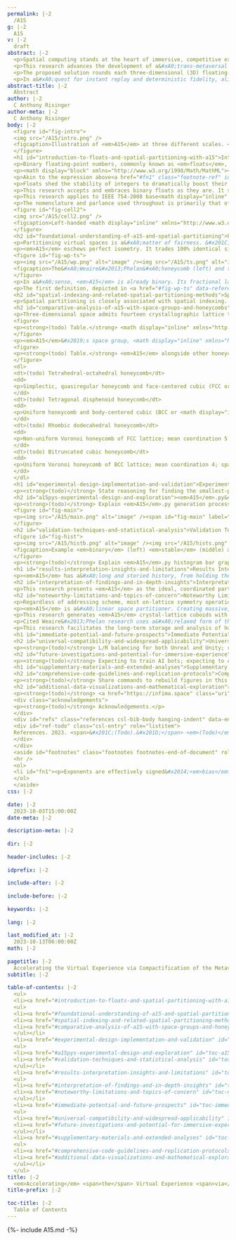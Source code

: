 ```yaml
---
permalink: |-2
  /A15
g: |-2
  A15
v: |-2
  draft
abstract: |-2
  <p>Spatial computing stands at the heart of immersive, competitive experiences. When reality yields to fast-paced virtual arenas, every millisecond can clutch the win, and every dropped frame can shatter the illusion. Widespread spatial partitioning of different virtual realities (VR) with the topologically close-packed <strong><em>A15</em> phase structure</strong> (<math display="inline" xmlns="http://www.w3.org/1998/Math/MathML"><semantics><mi>&#x3B2;</mi><annotation encoding="application/x-tex">\beta</annotation></semantics></math>&#x2013;<math display="inline" xmlns="http://www.w3.org/1998/Math/MathML"><semantics><mi>W</mi><annotation encoding="application/x-tex">W</annotation></semantics></math>) promises to thread new, scalable dimensions of isotropic order into the fabric of the metaverse itself.</p>
  <p>This research advances the development of a&#xA0;trans-metaversal coordination space. Latency-sensitive, full-body VR experiences&#x2014;such as online multiplayer tournaments&#x2014;are close to insufferable under the current infrastructure. In lieu of a&#xA0;shared, compact spatial representation, downstream spatial protocols resort to resharing the original floating-point coordinates. Full immersion demands tenfold the coordinates at double the speed&#x2014;simply relaying the positional coordinates of a&#xA0;5-on-5 full-body VR match can exceed 100 kbps per user.</p>
  <p>The proposed solution rounds each three-dimensional (3D) floating-point coordinate&#x2014;and all its unused dynamic range&#x2014;to the nearest <em>A15</em>-encoded integer representation, one or more dimensions higher. It centers <em>A15</em> inside the&#xA0;Weaire&#x2013;Phelan&#xA0;honeycomb, or the&#xA0;Tetrastix&#xA0;prism, then equally discretizes all 3D floating-point space. The result is a&#xA0;numerically-stable, higher-order space that&#x2019;s packable, stackable, and less than half the size in memory&#x2014;assigning each high-dimensional coordinate to a&#xA0;consistent volume of 3D space shrinks the encoding of nearby coordinates, minimizes directional aliasing, and maintains compatibility with global measurement standards.</p>
  <p>In a&#xA0;quest for instant replay and deterministic fidelity, aligning virtualities with <em>A15</em> ensures every bit of space is part of the living, responsive experience.</p>
abstract-title: |-2
  Abstract
author: |-2
  C Anthony Risinger
author-meta: |-2
  C Anthony Risinger
body: |-2
  <figure id="fig-intro">
  <img src="/A15/intro.png" />
  <figcaption>Illustration of <em>A15</em> at three different scales. <span id="fig-intro" label="fig-intro"></span></figcaption>
  </figure>
  <h1 id="introduction-to-floats-and-spatial-partitioning-with-a15">Introduction to Floats and Spatial Partitioning with <em>A15</em></h1>
  <p>Binary floating-point numbers, commonly known as <em>floats</em>, are notorious for giving slightly different, <em>approximately correct</em> answers.</p>
  <p><math display="block" xmlns="http://www.w3.org/1998/Math/MathML"><semantics><mfrac displaystyle="true"><mrow><mi>&#x1D460;</mi><mi>&#x1D456;</mi><mi>&#x1D454;</mi><mi>&#x1D45B;</mi><mi>&#x1D456;</mi><mi>&#x1D453;</mi><mi>&#x1D456;</mi><mi>&#x1D450;</mi><mi>&#x1D44E;</mi><mi>&#x1D45B;</mi><mi>&#x1D451;</mi></mrow><msup><mn>2</mn><mrow><mi>&#x1D452;</mi><mi>&#x1D465;</mi><mi>&#x1D45D;</mi><mi>&#x1D45C;</mi><mi>&#x1D45B;</mi><mi>&#x1D452;</mi><mi>&#x1D45B;</mi><mi>&#x1D461;</mi></mrow></msup></mfrac><annotation encoding="application/x-tex">\dfrac{\mathit{\scriptstyle significand}}{2^{\mathit{exponent}}}</annotation></semantics></math></p>
  <p>Akin to the expression above<a href="#fn1" class="footnote-ref" id="fnref1" role="doc-noteref"><sup>1</sup></a>, floats resemble fractions or ratios. Their integer numerators cycle linearly <math display="inline" xmlns="http://www.w3.org/1998/Math/MathML"><semantics><mn>0</mn><annotation encoding="application/x-tex">0</annotation></semantics></math>&#x2013;<math display="inline" xmlns="http://www.w3.org/1998/Math/MathML"><semantics><mrow><mi>&#x1D460;</mi><mi>&#x1D456;</mi><mi>&#x1D454;</mi><mi>&#x1D45B;</mi><mi>&#x1D456;</mi><mi>&#x1D453;</mi><mi>&#x1D456;</mi><mi>&#x1D450;</mi><mi>&#x1D44E;</mi><mi>&#x1D45B;</mi><mi>&#x1D451;</mi></mrow><annotation encoding="application/x-tex">\mathit{significand}</annotation></semantics></math> once per denominator, whereas their log-linear denominators must double or split on strict powers-of-two. This representation approximates the vast majority of rational, base<math display="inline" xmlns="http://www.w3.org/1998/Math/MathML"><semantics><msub><mi></mi><mn>10</mn></msub><annotation encoding="application/x-tex">_{10}</annotation></semantics></math> numbers, and accumulating tiny, order-dependent rounding errors is <em>expected</em>. There are ninety-three approximations in the first one-hundred <math display="inline" xmlns="http://www.w3.org/1998/Math/MathML"><semantics><mrow><msup><mi></mi><mn>1</mn></msup><msub><mi>/</mi><mi>n</mi></msub></mrow><annotation encoding="application/x-tex">^1/_n</annotation></semantics></math> reciprocals alone, where denominators are <em>most</em> dense.</p>
  <p>Floats shed the stability of integers to dramatically boost their reach. Hardware-accelerated for decades in pursuit of ever-more floating-point operations per second (FLOPS), a&#xA0;single, fixed-bit memory format meaningfully ranges from quantum foam to cosmic web. Floats are <em>inescapably</em> abundant&#x2014;the sand of software&#x2014;their skillful workings endow modern data structures with great strength and timeless clarity.</p>
  <p>This research accepts and embraces binary floats as they are. It scales both the <em>A15</em> phase structure, also known as <math display="inline" xmlns="http://www.w3.org/1998/Math/MathML"><semantics><mi>&#x3B2;</mi><annotation encoding="application/x-tex">\beta</annotation></semantics></math>&#x2013;<math display="inline" xmlns="http://www.w3.org/1998/Math/MathML"><semantics><mi>W</mi><annotation encoding="application/x-tex">W</annotation></semantics></math>, and its corresponding Voronoi honeycomb, the&#xA0;Weaire&#x2013;Phelan&#xA0;honeycomb, to align with precise, IEEE 754-2008 floating-point specifications. Each honeycomb cell collapses its internal, 3D floating-point coordinates to an integer-encoded <em>A15</em> site at its core, and together, cores identify a&#xA0;compact, higher-order space&#x2014;a&#xA0;well-rounded snapshot of the original, 3D floating-point space&#x2014;where every high-dimensional <em>A15</em>-encoded coordinate mirrors an exact 3D float.</p>
  <p>This research applies to IEEE 754-2008 base<math display="inline" xmlns="http://www.w3.org/1998/Math/MathML"><semantics><msub><mi></mi><mn>2</mn></msub><annotation encoding="application/x-tex">_{2}</annotation></semantics></math> floating-point numbers of all bit sizes, and may refer to them as <em>binary<math display="inline" xmlns="http://www.w3.org/1998/Math/MathML"><semantics><msub><mi></mi><mn>64</mn></msub><annotation encoding="application/x-tex">_{64}</annotation></semantics></math></em>, <em>binary<math display="inline" xmlns="http://www.w3.org/1998/Math/MathML"><semantics><msub><mi></mi><mn>32</mn></msub><annotation encoding="application/x-tex">_{32}</annotation></semantics></math></em>, <em>base<math display="inline" xmlns="http://www.w3.org/1998/Math/MathML"><semantics><msub><mi></mi><mn>2</mn></msub><annotation encoding="application/x-tex">_{2}</annotation></semantics></math> floats</em>, or simply <em>floats</em>. For coding and analysis purposes, binary<math display="inline" xmlns="http://www.w3.org/1998/Math/MathML"><semantics><msub><mi></mi><mn>64</mn></msub><annotation encoding="application/x-tex">_{64}</annotation></semantics></math> is preferred, due to its large size and prevalence in modern CPUs. For baselines and performance comparisons, binary<math display="inline" xmlns="http://www.w3.org/1998/Math/MathML"><semantics><msub><mi></mi><mn>32</mn></msub><annotation encoding="application/x-tex">_{32}</annotation></semantics></math> is preferred, due to its widespread presence in hardware, software, and network stacks.</p>
  <p>The nomenclature and parlance used throughout is primarily that of crystallography, borrowing from other disciplines as necessary.</p>
  <figure id="fig-cell2">
  <img src="/A15/cell2.png" />
  <figcaption>Left-handed <math display="inline" xmlns="http://www.w3.org/1998/Math/MathML"><semantics><mrow><msup><mi></mi><mn>1</mn></msup><msub><mi>/</mi><mn>2</mn></msub></mrow><annotation encoding="application/x-tex">^1/_2</annotation></semantics></math> unit cell. <span id="fig-cell2" label="fig-cell2"></span></figcaption>
  </figure>
  <h2 id="foundational-understanding-of-a15-and-spatial-partitioning">Foundational Understanding of <em>A15</em> and Spatial Partitioning</h2>
  <p>Partitioning virtual spaces is a&#xA0;matter of fairness. &#x201C;Fairness," as it applies to transformations on structures in 3D space, is a&#xA0;measure of isometry and isotropy&#x2014;reducing the bit space <em>must not</em> significantly warp distances and angles between any two sites. While isometry on its own is readily achievable, combining it with isotropy is much more difficult. The <math display="inline" xmlns="http://www.w3.org/1998/Math/MathML"><semantics><mrow><mi>S</mi><mi>O</mi><mrow><mo stretchy="true" form="prefix">(</mo><mn>3</mn><mo stretchy="true" form="postfix">)</mo></mrow></mrow><annotation encoding="application/x-tex">SO(3)</annotation></semantics></math> group, or the set of all possible 3D rotations, is spherical&#x2014;highly-isotropic structures appear &#x201C;rounder" from the perspective of an individual site&#x2014;and simply cannot fit nicely inside a&#xA0;cubical lattice &#x201C;box". This innate tension between translation-preserving symmetries and rotation-preserving symmetries drastically shrinks the pool of N-fold designs available to perfectly isometric 3D lattices. In accordance with the crystallographic restriction theorem, C12 is the maximum coordination number, and the only possible angles are 180<math display="inline" xmlns="http://www.w3.org/1998/Math/MathML"><semantics><msup><mi></mi><mo>&#x2218;</mo></msup><annotation encoding="application/x-tex">^{\circ}</annotation></semantics></math> (2-fold), 120<math display="inline" xmlns="http://www.w3.org/1998/Math/MathML"><semantics><msup><mi></mi><mo>&#x2218;</mo></msup><annotation encoding="application/x-tex">^{\circ}</annotation></semantics></math> (3-fold), 90<math display="inline" xmlns="http://www.w3.org/1998/Math/MathML"><semantics><msup><mi></mi><mo>&#x2218;</mo></msup><annotation encoding="application/x-tex">^{\circ}</annotation></semantics></math> (4-fold), and 60<math display="inline" xmlns="http://www.w3.org/1998/Math/MathML"><semantics><msup><mi></mi><mo>&#x2218;</mo></msup><annotation encoding="application/x-tex">^{\circ}</annotation></semantics></math> (6-fold)&#x2014;icosahedral designs (5-fold) with <math display="inline" xmlns="http://www.w3.org/1998/Math/MathML"><semantics><msub><mi>I</mi><mi>h</mi></msub><annotation encoding="application/x-tex">I_h</annotation></semantics></math> symmetry are not possible.</p>
  <p><em>A15</em> eschews perfect isometry. It trades 100% identical sites for a&#xA0;blended mix of exactly 75% C14 major sites&#x2014;axes-aligned tetradecahedral layers (Weaire&#x2013;Phelan) or cubes (Tetrastix) with 14 connections each&#x2014;25% C12 minor sites&#x2014;pyritohedral voids (Weaire&#x2013;Phelan) or cubes (Tetrastix) with 12 connections each&#x2014;and two different site-to-site distance metrics. True 5-fold symmetry appears in the form of alternating left- and right-handed sites with <math display="inline" xmlns="http://www.w3.org/1998/Math/MathML"><semantics><msub><mi>T</mi><mi>h</mi></msub><annotation encoding="application/x-tex">T_h</annotation></semantics></math> <em>pyritohedral</em> symmetry, an isometric subgroup (4-of-10 3-fold axes) of the full icosahedral symmetry group <math display="inline" xmlns="http://www.w3.org/1998/Math/MathML"><semantics><msub><mi>I</mi><mi>h</mi></msub><annotation encoding="application/x-tex">I_h</annotation></semantics></math>. This localized asymmetry drastically increases isotropy (13.5 mean coordination) without impacting long-range isometric order.</p>
  <figure id="fig-wp-ts">
  <p><img src="/A15/wp.png" alt="image" /><img src="/A15/ts.png" alt="image" /></p>
  <figcaption>The&#xA0;Weaire&#x2013;Phelan&#xA0;honeycomb (left) and the&#xA0;Tetrastix&#xA0;prism (right).<span id="fig-wp-ts" label="fig-wp-ts"></span></figcaption>
  </figure>
  <p>In a&#xA0;sense, <em>A15</em> is already binary. Its fractional lattice coefficients use nothing but the first three multiples of <math display="inline" xmlns="http://www.w3.org/1998/Math/MathML"><semantics><msup><mn>2</mn><mrow><mo>&#x2212;</mo><mn>2</mn></mrow></msup><annotation encoding="application/x-tex">2^{-2}</annotation></semantics></math>, and all eight basis sites are perfect binary floats. Quadruple its fractional coordinates into the integers, and its two, site-to-site distance metrics become <math display="inline" xmlns="http://www.w3.org/1998/Math/MathML"><semantics><mn>2</mn><annotation encoding="application/x-tex">2</annotation></semantics></math> (major-major) and <math display="inline" xmlns="http://www.w3.org/1998/Math/MathML"><semantics><msqrt><mn>5</mn></msqrt><annotation encoding="application/x-tex">\sqrt{5}</annotation></semantics></math> (major-minor). <math display="inline" xmlns="http://www.w3.org/1998/Math/MathML"><semantics><msqrt><mn>5</mn></msqrt><annotation encoding="application/x-tex">\sqrt{5}</annotation></semantics></math> is the hypotenuse of a&#xA0;2:1 right triangle and the crux of the golden ratio. <em>A15</em> can be defined at unit scale without stability issues. However, at any scale, <em>A15</em> only represents the destination encoding, leaving open the question of <em>how</em> higher-density bit spaces should discretize themselves to a&#xA0;valid <em>A15</em> site. In other words, finding the nearest site requires a&#xA0;precise definition of <em>nearest</em>.</p>
  <p>The first definition, depicted in <a href="#fig-wp-ts" data-reference-type="autoref" data-reference="fig-wp-ts">[fig-wp-ts]</a> (left), is available to any 3D point set. Starting from an <em>A15</em> integer crystal lattice, identify its Voronoi honeycomb from the set of inflection points between neighboring <em>A15</em> sites&#x2014;edges in this secondary structure have exactly two nearest neighbors in <em>A15</em>, and vertices have three or more&#x2014;and the&#xA0;Weaire&#x2013;Phelan&#xA0;honeycomb appears. A&#xA0;simpler, less isotropic definition of <em>nearest</em> is also available to <em>A15</em>. As seen in <a href="#fig-wp-ts" data-reference-type="autoref" data-reference="fig-wp-ts">[fig-wp-ts]</a> (right), when the angle between sites in the secondary structure is fixed to 90&#xB0;&#x2014;forcing exactly six nearest neighbors and filling the space with <em>unit</em> cubes&#x2014;the&#xA0;Tetrastix&#xA0;prism emerges instead. The price for this simplicity is reduced spatial accuracy and more directional aliasing.</p>
  <h2 id="spatial-indexing-and-related-spatial-partitioning-methods">Spatial Indexing and Related Spatial Partitioning Methods</h2>
  <p>Spatial partitioning is closely associated with spatial indexing. In this context, the partitioner is more dynamic and specific&#x2014;space is split on maximally-coincident hyperplanes, or enclosed within minimally-overlapping polytopes, for the purposes of cataloging sites and facilitating retrieval. Incoming sites are unlikely to adhere to any meaningful symmetry and freely utilize the full range and precision of the ambient space. This ignorance of an implied external structure is critical for spatial indexing, but renders well-known binary space partitioners (BSP), like octrees and KD trees, and bounded-polytope solutions, like R-trees, R<math display="inline" xmlns="http://www.w3.org/1998/Math/MathML"><semantics><msup><mi></mi><mo>*</mo></msup><annotation encoding="application/x-tex">^*</annotation></semantics></math>-trees, and its derivatives, less attractive as <em>implicit</em>, memory-efficient, interactive virtual space partitioners, because their preferred hyperplanes and polytopes do not maintain the spatial symmetries of the ambient space. However, if they did maintain ambient symmetries, the resultant structures might resemble objects that are comparable to <em>A15</em>: space groups and space-filling honeycombs.</p>
  <h2 id="comparative-analysis-of-a15-with-space-groups-and-honeycombs">Comparative Analysis of <em>A15</em> with Space Groups and Honeycombs</h2>
  <p>Three-dimensional space admits fourteen crystallographic lattice types known as Bravais lattices&#x2014;fourteen distinct, prototypical pairings between one-of-seven lattice systems and one-to-four lattice centerings&#x2014;and every discrete, <em>periodic</em> tesselation of 3D space shares its translational isometries with a&#xA0;Bravais lattice. Non-translational isometries, such as reflections and rotoinversions, are known as 3D point groups, and the thirty-two that satisfy the crystallographic restriction theorem are deemed the crystallographic point groups. The complete set of 230 space groups emerges from all isomorphic combinations of the fourteen lattice types with the thirty-two crystallographic point groups, and fully characterizes any periodic tesselation of 3D space.</p>
  <figure>
  <p><strong>(todo) Table.</strong> <math display="inline" xmlns="http://www.w3.org/1998/Math/MathML"><semantics><mrow><mi>P</mi><mi>m</mi><mover><mn>3</mn><mo accent="true">&#x203E;</mo></mover><mi>n</mi></mrow><annotation encoding="application/x-tex">Pm\bar{3}n</annotation></semantics></math> (223) alongside other groups.</p>
  </figure>
  <p><em>A15</em>&#x2019;s space group, <math display="inline" xmlns="http://www.w3.org/1998/Math/MathML"><semantics><mrow><mi>P</mi><mi>m</mi><mover><mn>3</mn><mo accent="true">&#x203E;</mo></mover><mi>n</mi></mrow><annotation encoding="application/x-tex">Pm\bar{3}n</annotation></semantics></math>, pairs the <math display="inline" xmlns="http://www.w3.org/1998/Math/MathML"><semantics><msub><mi>O</mi><mi>h</mi></msub><annotation encoding="application/x-tex">O_h</annotation></semantics></math> symmetry of the <math display="inline" xmlns="http://www.w3.org/1998/Math/MathML"><semantics><mrow><mi>c</mi><mi>P</mi></mrow><annotation encoding="application/x-tex">cP</annotation></semantics></math> Bravais lattice with the <math display="inline" xmlns="http://www.w3.org/1998/Math/MathML"><semantics><msub><mi>T</mi><mi>h</mi></msub><annotation encoding="application/x-tex">T_h</annotation></semantics></math> pyritohedral symmetry of the <math display="inline" xmlns="http://www.w3.org/1998/Math/MathML"><semantics><mrow><mi>m</mi><mover><mn>3</mn><mo accent="true">&#x203E;</mo></mover></mrow><annotation encoding="application/x-tex">m\bar{3}</annotation></semantics></math> crystallographic point group. <math display="inline" xmlns="http://www.w3.org/1998/Math/MathML"><semantics><msub><mi>T</mi><mi>h</mi></msub><annotation encoding="application/x-tex">T_h</annotation></semantics></math> pyritohedral symmetry is an isometric subgroup of the <em>non-crystallographic</em>, full icosahedral symmetry group, <math display="inline" xmlns="http://www.w3.org/1998/Math/MathML"><semantics><msub><mi>I</mi><mi>h</mi></msub><annotation encoding="application/x-tex">I_h</annotation></semantics></math>. Crystallographic point groups with <math display="inline" xmlns="http://www.w3.org/1998/Math/MathML"><semantics><msub><mi>T</mi><mi>h</mi></msub><annotation encoding="application/x-tex">T_h</annotation></semantics></math>, <math display="inline" xmlns="http://www.w3.org/1998/Math/MathML"><semantics><mi>O</mi><annotation encoding="application/x-tex">O</annotation></semantics></math>, and <math display="inline" xmlns="http://www.w3.org/1998/Math/MathML"><semantics><msub><mi>T</mi><mi>d</mi></msub><annotation encoding="application/x-tex">T_d</annotation></semantics></math> symmetries are all order 24, and second only to order 48, <math display="inline" xmlns="http://www.w3.org/1998/Math/MathML"><semantics><msub><mi>O</mi><mi>h</mi></msub><annotation encoding="application/x-tex">O_h</annotation></semantics></math> cubic symmetry. Since <math display="inline" xmlns="http://www.w3.org/1998/Math/MathML"><semantics><msub><mi>T</mi><mi>h</mi></msub><annotation encoding="application/x-tex">T_h</annotation></semantics></math> is the maximal subgroup between <math display="inline" xmlns="http://www.w3.org/1998/Math/MathML"><semantics><msub><mi>O</mi><mi>h</mi></msub><annotation encoding="application/x-tex">O_h</annotation></semantics></math> and <math display="inline" xmlns="http://www.w3.org/1998/Math/MathML"><semantics><msub><mi>I</mi><mi>h</mi></msub><annotation encoding="application/x-tex">I_h</annotation></semantics></math>&#x2014;between the existing cubical-octahedral isometries of <em>A15</em>&#x2019;s Bravais lattice and the highly-desirable, <em>non-crystallographic</em> icosahedral isometries of <math display="inline" xmlns="http://www.w3.org/1998/Math/MathML"><semantics><msub><mi>I</mi><mi>h</mi></msub><annotation encoding="application/x-tex">I_h</annotation></semantics></math>&#x2014;any point group with higher order than <math display="inline" xmlns="http://www.w3.org/1998/Math/MathML"><semantics><mrow><mi>m</mi><mover><mn>3</mn><mo accent="true">&#x203E;</mo></mover></mrow><annotation encoding="application/x-tex">m\bar{3}</annotation></semantics></math> is also more cubical. The link from <math display="inline" xmlns="http://www.w3.org/1998/Math/MathML"><semantics><mrow><mi>m</mi><mover><mn>3</mn><mo accent="true">&#x203E;</mo></mover></mrow><annotation encoding="application/x-tex">m\bar{3}</annotation></semantics></math> to <math display="inline" xmlns="http://www.w3.org/1998/Math/MathML"><semantics><msub><mi>I</mi><mi>h</mi></msub><annotation encoding="application/x-tex">I_h</annotation></semantics></math> symmetry through <math display="inline" xmlns="http://www.w3.org/1998/Math/MathML"><semantics><msub><mi>T</mi><mi>h</mi></msub><annotation encoding="application/x-tex">T_h</annotation></semantics></math> symmetry is strong evidence that <math display="inline" xmlns="http://www.w3.org/1998/Math/MathML"><semantics><mrow><mi>m</mi><mover><mn>3</mn><mo accent="true">&#x203E;</mo></mover></mrow><annotation encoding="application/x-tex">m\bar{3}</annotation></semantics></math> is isotropically ideal.</p>
  <figure>
  <p><strong>(todo) Table.</strong> <em>A15</em> alongside other honeycombs (mean coordination, etc).</p>
  </figure>
  <dl>
  <dt>(todo) Tetrahedral-octahedral honeycomb</dt>
  <dd>
  <p>Simplectic, quasiregular honeycomb and face-centered cubic (FCC or <math display="inline" xmlns="http://www.w3.org/1998/Math/MathML"><semantics><msub><mi>A</mi><mn>3</mn></msub><annotation encoding="application/x-tex">A_3</annotation></semantics></math> or <math display="inline" xmlns="http://www.w3.org/1998/Math/MathML"><semantics><msub><mi>D</mi><mn>3</mn></msub><annotation encoding="application/x-tex">D_3</annotation></semantics></math>) lattice; mean coordination 12; space group <math display="inline" xmlns="http://www.w3.org/1998/Math/MathML"><semantics><mrow><mi>F</mi><mi>m</mi><mover><mn>3</mn><mo accent="true">&#x203E;</mo></mover><mi>m</mi></mrow><annotation encoding="application/x-tex">Fm\bar{3}m</annotation></semantics></math> (225); vertex- and edge-transitive; ideal 3-space packing of identical spheres; reciprocal lattice is BCC.</p>
  </dd>
  <dt>(todo) Tetragonal disphenoid honeycomb</dt>
  <dd>
  <p>Uniform honeycomb and body-centered cubic (BCC or <math display="inline" xmlns="http://www.w3.org/1998/Math/MathML"><semantics><msubsup><mi>A</mi><mn>3</mn><mo>*</mo></msubsup><annotation encoding="application/x-tex">A_3^*</annotation></semantics></math> or <math display="inline" xmlns="http://www.w3.org/1998/Math/MathML"><semantics><msubsup><mi>D</mi><mn>3</mn><mo>*</mo></msubsup><annotation encoding="application/x-tex">D_3^*</annotation></semantics></math>) lattice; mean coordination 8; space group <math display="inline" xmlns="http://www.w3.org/1998/Math/MathML"><semantics><mrow><mi>I</mi><mi>m</mi><mover><mn>3</mn><mo accent="true">&#x203E;</mo></mover><mi>m</mi></mrow><annotation encoding="application/x-tex">Im\bar{3}m</annotation></semantics></math> (229); vertex-, face-, and cell-transitive; reciprocal lattice is FCC; ideal k-space samples in <math display="inline" xmlns="http://www.w3.org/1998/Math/MathML"><semantics><msup><mi>R</mi><mn>3</mn></msup><annotation encoding="application/x-tex">R^3</annotation></semantics></math>.</p>
  </dd>
  <dt>(todo) Rhombic dodecahedral honeycomb</dt>
  <dd>
  <p>Non-uniform Voronoi honeycomb of FCC lattice; mean coordination 5.5; space group <math display="inline" xmlns="http://www.w3.org/1998/Math/MathML"><semantics><mrow><mi>F</mi><mi>m</mi><mover><mn>3</mn><mo accent="true">&#x203E;</mo></mover><mi>m</mi></mrow><annotation encoding="application/x-tex">Fm\bar{3}m</annotation></semantics></math> (225); edge-, face-, and cell-transitive; 3-space parallelohedron.</p>
  </dd>
  <dt>(todo) Bitruncated cubic honeycomb</dt>
  <dd>
  <p>Uniform Voronoi honeycomb of BCC lattice; mean coordination 4; space group <math display="inline" xmlns="http://www.w3.org/1998/Math/MathML"><semantics><mrow><mi>I</mi><mi>m</mi><mover><mn>3</mn><mo accent="true">&#x203E;</mo></mover><mi>m</mi></mrow><annotation encoding="application/x-tex">Im\bar{3}m</annotation></semantics></math> (229); vertex-, edge-, and face-transitive; 3-space permutohedron; best-known ideal foam (Kelvin problem) for a century, then superseded by the&#xA0;Weaire&#x2013;Phelan&#xA0;honeycomb.</p>
  </dd>
  </dl>
  <h1 id="experimental-design-implementation-and-validation">Experimental Design, Implementation, and Validation</h1>
  <p><strong>(todo)</strong> State reasoning for finding the smallest-possible integer representation, if any; show unstable configuration; walk through construction of <em>A15</em> and surrounding it with the&#xA0;Weaire&#x2013;Phelan&#xA0;honeycomb, identifying its minimum prescale factor along the way; relate integer scaling to fraction-like floating-point definition from introduction; add the next layer of lattice and additional prescale due to separation distance; binary splits of this final prescale are &#x201C;binary" scales, multiples of these splits are &#x201C;stable" scales, and everything else is &#x201C;unstable"; bits shuffle cleanly between range and density, facilitating the definition of subspaces; show Tetrastix at Weaire&#x2013;Phelan&#x2019;s prescale and frame volume difference as an error domain.</p>
  <h2 id="a15pys-experimental-design-and-exploration"><em>A15</em>.py&#x2019;s Experimental Design and Exploration</h2>
  <p><strong>(todo)</strong> Explain <em>A15</em>.py generation process, reasoning, capabilities, and assertions; describe main image and such things as <math display="inline" xmlns="http://www.w3.org/1998/Math/MathML"><semantics><msub><mi>N</mi><mn>1</mn></msub><annotation encoding="application/x-tex">N_1</annotation></semantics></math> (cell width), <math display="inline" xmlns="http://www.w3.org/1998/Math/MathML"><semantics><msub><mi>&#x3F5;</mi><mi>N</mi></msub><annotation encoding="application/x-tex">\epsilon_N</annotation></semantics></math>, <math display="inline" xmlns="http://www.w3.org/1998/Math/MathML"><semantics><msub><mi>&#x3F5;</mi><mi>&#x3B4;</mi></msub><annotation encoding="application/x-tex">\epsilon_\delta</annotation></semantics></math>, <math display="inline" xmlns="http://www.w3.org/1998/Math/MathML"><semantics><msub><mi>&#x3F5;</mi><mi>&#x394;</mi></msub><annotation encoding="application/x-tex">\epsilon_\Delta</annotation></semantics></math>, and <math display="inline" xmlns="http://www.w3.org/1998/Math/MathML"><semantics><mi>&#x3F5;</mi><annotation encoding="application/x-tex">\epsilon</annotation></semantics></math>.</p>
  <figure id="fig-main">
  <p><img src="/A15/main.png" alt="image" /><span id="fig-main" label="fig-main"></span></p>
  </figure>
  <h2 id="validation-techniques-and-statistical-analysis">Validation Techniques and Statistical Analysis</h2>
  <figure id="fig-hist">
  <p><img src="/A15/histb.png" alt="image" /><img src="/A15/hists.png" alt="image" /><img src="/A15/histu.png" alt="image" /></p>
  <figcaption>Example <em>binary</em> (left) <em>stable</em> (middle) and <em>unstable</em> (right) configurations.<span id="fig-hist" label="fig-hist"></span></figcaption>
  </figure>
  <p><strong>(todo)</strong> Explain <em>A15</em>.py histogram bar graph and its epsilons; show unstable configurations generating a&#xA0;smattering of epsilons and unused gaps; contrast this with gapless, sequential configurations that always generate a&#xA0;limited number of epsilons (stable) or an exact number (binary).</p>
  <h1 id="results-interpretation-insights-and-limitations">Results Interpretation, Insights, and Limitations</h1>
  <p><em>A15</em> has a&#xA0;long and storied history, from holding the high-temperature superconductor record for decades, to its close association with other interesting structures&#x2014;such as the&#xA0;Weaire&#x2013;Phelan&#xA0;honeycomb and the&#xA0;Tetrastix&#xA0;prism&#x2014;each with their own unique qualities. The&#xA0;Weaire&#x2013;Phelan&#xA0;honeycomb, in its relaxed, non-polyhedral &#x201C;bubble" form (combinatorially equivalent to the polyhedral honeycomb), consistently yields highly-isotropic measurements from different physical quantities, including thermal expansion rate, compressional load transfer, photonic wave propagation, and quantum noise distribution. <em>A15</em>&#x2019;s position is further reinforced through its crystallographic space group properties, such as an exceptionally high coordination number (mean of 13.5 connections per site), second-highest symmetry order (24), and maximal intersection with the <em>non-crystallographic</em> <math display="inline" xmlns="http://www.w3.org/1998/Math/MathML"><semantics><msub><mi>I</mi><mi>h</mi></msub><annotation encoding="application/x-tex">I_h</annotation></semantics></math> group. Centered on the&#xA0;Weaire&#x2013;Phelan&#xA0;honeycomb&#x2014;the best-known equal-volume partitioner of 3D space and lowest-energy solution to the Kelvin problem&#x2014;and simultaneously compatible with the&#xA0;Tetrastix&#xA0;prism&#x2014;an attractive alternative to Weaire&#x2013;Phelan-based discretization when trading spatial inaccuracy for performance is acceptable or desirable&#x2014;makes <em>A15</em> uniquely qualified for partitioning interactive 3D space.</p>
  <h2 id="interpretation-of-findings-and-in-depth-insights">Interpretation of Findings and In-Depth Insights</h2>
  <p>This research presents <em>A15</em> as the ideal, coordinated partitioner of shared, interactive virtual space. It highlights <em>A15</em>&#x2019;s innate mapping to hardware floating-point representations, and its compatibility with global measurement systems. It details two, high-dimensional addressing schemes, and explains their differences in terms of lattice centering, chiral balancing, and interlocking extrema. <em>A15</em>&#x2019;s numeric floating-point stability is confirmed, and three distinct classifications&#x2014;<em>binary</em>, <em>stable</em>, and <em>unstable</em>&#x2014;are identified. It asserts the binary floating-point stability of the&#xA0;Weaire&#x2013;Phelan&#xA0;honeycomb, the&#xA0;Tetrastix&#xA0;prism, and <em>A15</em> itself, using both a&#xA0;series of mathematical statements and generated empirical evidence. It constructs well-defined, heterogeneous environments, and characterizes how additional bits either double the range or double the density. Original code is shared in full, alongside detailed examples and documentation. This outcome, combined with <em>A15</em>&#x2019;s body of existing materials research, makes <em>A15</em> an excellent candidate for <em>reshaping</em> the metaverse.</p>
  <h2 id="noteworthy-limitations-and-topics-of-concern">Noteworthy Limitations and Topics of Concern</h2>
  <p>Regardless of addressing scheme, most on-lattice symmetry operations require follow-up translations to maintain <em>A15</em>&#x2019;s desirable invariants. <em>A15</em>&#x2019;s primitive unit cell contains eight valid sites&#x2014;known as its basis, or crystal motif&#x2014;but only one is also a&#xA0;valid lattice point.</p>
  <p><em>A15</em> is a&#xA0;linear space partitioner. Creating massive, open-world virtual environments is less straightforward because <em>A15</em> spaces are small, irregularly sized, and end abruptly. Federating virtual real estate in a&#xA0;fifty-story skyscraper might require independent <em>A15</em> spaces per floor, or per delegable unit. This matches expectations after reclaiming unused dynamic floating-point range as memory savings, but fast-paced transitions at spatial joins are potential sources of bugs, complexity, and overhead.</p>
  <p>This research generates <em>A15</em> crystal-lattice cuboids with rectangular faces, and with edge lengths in proportion to each dimension&#x2019;s allocation of the total bit space. Cuboids best-encode spaces like playing fields and office buildings&#x2014;spaces with high average utilization, and clear, axes-aligned boundaries&#x2014;and are less efficient for spaces with arbitrary terrain, irregular boundaries, or internal holes. Such features generate effectively unreachable pockets of addressable space. However, compared to the unused dynamic range of floats, this underutilization is much simpler to quantify.</p>
  <p>Cited Weaire&#x2013;Phelan research uses a&#xA0;relaxed form of the&#xA0;Weaire&#x2013;Phelan&#xA0;honeycomb to satisfy Plateau&#x2019;s laws and the constraints of the Kelvin problem. This structure is combinatorially equivalent to the polyhedral form, albeit with softer angles and perfectly equal-volume pyritohedra and tetradecahedra. Results from these studies may not transfer cleanly. However, discrepancies are limited to Weaire&#x2013;Phelan-based discretization claims and not <em>A15</em> itself.</p>
  <p>This research facilitates the long-term storage and analysis of human-generated spatial tracking data&#x2014;personally identifiable information (PII) with both legal and ethical requirements&#x2014;and <em>demands</em> that implementers honor and regard it with the utmost care and respect.</p>
  <h1 id="immediate-potential-and-future-prospects">Immediate Potential and Future Prospects</h1>
  <h2 id="universal-compatibility-and-widespread-applicability">Universal Compatibility and Widespread Applicability</h2>
  <p><strong>(todo)</strong> L/R balancing for both Unreal and Unity; reliably mutate, consolidate, or replay from the edge; clean mapping into global measurement systems; spatial range limits are implicit anti-cheating mechanisms; range limiting combined with other symmetry-reliant techniques expected to save more memory than <em>baseline</em> of 50%.</p>
  <h2 id="future-investigations-and-potential-for-immersive-experience">Future Investigations and Potential for Immersive Experience</h2>
  <p><strong>(todo)</strong> Expecting to train AI bots; expecting to capture high speed games; resultant libraries not limited to metric spaces, could also apply to eg. function spaces; investigate rotating <em>A15</em> favorably with respect to expected traversal patterns, eg. Miller index <math display="inline" xmlns="http://www.w3.org/1998/Math/MathML"><semantics><mrow><mo stretchy="true" form="prefix">(</mo><mn>111</mn><mo stretchy="true" form="postfix">)</mo></mrow><annotation encoding="application/x-tex">(111)</annotation></semantics></math>, and boost effective isotropy; consider ways to efficiently carve terrain, holes, and non-planar or axes-misaligned boundaries; seek esoteric 3-space objects outside crystallography and convex geometry, eg. stars, gyroids, quasicrystals, plesiohedra, Delone sets, and centroid network of the Laves graph; continue search for higher-dimensional polytopes to fold and project into 3D space.</p>
  <h1 id="supplementary-materials-and-extended-analyses">Supplementary Materials and Extended Analyses</h1>
  <h2 id="comprehensive-code-guidelines-and-replication-protocols">Comprehensive Code Guidelines and Replication Protocols</h2>
  <p><strong>(todo)</strong> Share commands to rebuild figures in this research; illuminate <em>A15</em>.py&#x2019;s dark, undocumented corners; note the binary scale&#x2019;s clean steppings compared to stable scaling; in some addressing schemes, the L/R orientation of major sites is independent from that of minor sites, with four or more valid, internal orientations possible; when more than one internal orientation is available, this research arbitrarily chooses one; all parties must know, negotiate, or discover an orientation before transmitting coordinates; some orientations might be more favorable than others, both at the boundary and in the bulk.</p>
  <h2 id="additional-data-visualizations-and-mathematical-exploration">Additional Data, Visualizations, and Mathematical Exploration</h2>
  <p><strong>(todo)</strong> <a href="https://infima.space" class="uri">https://infima.space</a>; A15.py itself; proofs of different assertions made, eg. 5v5 100 kbps per user baseline; tables of vertices; list figures of interesting heterogenous environments; note how surrounding minor sites with a&#xA0;7/5 pyritohedron generates correct Weaire&#x2013;Phelan spacing and possible dual space; support and recommend <math display="inline" xmlns="http://www.w3.org/1998/Math/MathML"><semantics><msup><mn>2</mn><mrow><mo>&#x2212;</mo><mn>6</mn></mrow></msup><annotation encoding="application/x-tex">2^{-6}</annotation></semantics></math> as the preferred default scale; note coincidence of <em>A15</em> integer scale, Tetrastix unit scale, and favorable <math display="inline" xmlns="http://www.w3.org/1998/Math/MathML"><semantics><msup><mn>2</mn><mrow><mo>&#x2212;</mo><mn>6</mn></mrow></msup><annotation encoding="application/x-tex">2^{-6}</annotation></semantics></math> overall scale; demonstrate generating other crystal lattices; unit of least precision; meets meet joins join meets meet joins join...</p>
  <div class="acknowledgements">
  <p><strong>(todo)</strong> Acknowledgements.</p>
  </div>
  <div id="refs" class="references csl-bib-body hanging-indent" data-entry-spacing="0" role="list">
  <div id="ref-todo" class="csl-entry" role="listitem">
  References. 2023. <span>&#x201C;(Todo).&#x201D;</span> <em>(Todo)</em>.
  </div>
  </div>
  <aside id="footnotes" class="footnotes footnotes-end-of-document" role="doc-endnotes">
  <hr />
  <ol>
  <li id="fn1"><p>Exponents are effectively signed&#x2014;<em>bias</em> is an implementation detail&#x2014;and <math display="inline" xmlns="http://www.w3.org/1998/Math/MathML"><semantics><msup><mn>2</mn><mrow><mo>&#x2212;</mo><mi>n</mi></mrow></msup><annotation encoding="application/x-tex">2^{-n}</annotation></semantics></math> is <math display="inline" xmlns="http://www.w3.org/1998/Math/MathML"><semantics><mrow><msup><mi></mi><mn>1</mn></msup><msub><mi>/</mi><msup><mn>2</mn><mi>n</mi></msup></msub></mrow><annotation encoding="application/x-tex">^1/_{2^n}</annotation></semantics></math>.<a href="#fnref1" class="footnote-back" role="doc-backlink">&#x21A9;&#xFE0E;</a></p></li>
  </ol>
  </aside>
css: |-2
  
date: |-2
  2023-10-03T15:00:00Z
date-meta: |-2
  
description-meta: |-2
  
dir: |-2
  
header-includes: |-2
  
idprefix: |-2
  
include-after: |-2
  
include-before: |-2
  
keywords: |-2
  
lang: |-2
  
last_modified_at: |-2
  2023-10-13T06:00:00Z
math: |-2
  
pagetitle: |-2
  Accelerating the Virtual Experience via Compactification of the Metaverse
subtitle: |-2
  
table-of-contents: |-2
  <ul>
  <li><a href="#introduction-to-floats-and-spatial-partitioning-with-a15" id="toc-introduction-to-floats-and-spatial-partitioning-with-a15">Introduction to Floats and Spatial Partitioning with <em>A15</em></a>
  <ul>
  <li><a href="#foundational-understanding-of-a15-and-spatial-partitioning" id="toc-foundational-understanding-of-a15-and-spatial-partitioning">Foundational Understanding of <em>A15</em> and Spatial Partitioning</a></li>
  <li><a href="#spatial-indexing-and-related-spatial-partitioning-methods" id="toc-spatial-indexing-and-related-spatial-partitioning-methods">Spatial Indexing and Related Spatial Partitioning Methods</a></li>
  <li><a href="#comparative-analysis-of-a15-with-space-groups-and-honeycombs" id="toc-comparative-analysis-of-a15-with-space-groups-and-honeycombs">Comparative Analysis of <em>A15</em> with Space Groups and Honeycombs</a></li>
  </ul></li>
  <li><a href="#experimental-design-implementation-and-validation" id="toc-experimental-design-implementation-and-validation">Experimental Design, Implementation, and Validation</a>
  <ul>
  <li><a href="#a15pys-experimental-design-and-exploration" id="toc-a15pys-experimental-design-and-exploration"><em>A15</em>.py&#x2019;s Experimental Design and Exploration</a></li>
  <li><a href="#validation-techniques-and-statistical-analysis" id="toc-validation-techniques-and-statistical-analysis">Validation Techniques and Statistical Analysis</a></li>
  </ul></li>
  <li><a href="#results-interpretation-insights-and-limitations" id="toc-results-interpretation-insights-and-limitations">Results Interpretation, Insights, and Limitations</a>
  <ul>
  <li><a href="#interpretation-of-findings-and-in-depth-insights" id="toc-interpretation-of-findings-and-in-depth-insights">Interpretation of Findings and In-Depth Insights</a></li>
  <li><a href="#noteworthy-limitations-and-topics-of-concern" id="toc-noteworthy-limitations-and-topics-of-concern">Noteworthy Limitations and Topics of Concern</a></li>
  </ul></li>
  <li><a href="#immediate-potential-and-future-prospects" id="toc-immediate-potential-and-future-prospects">Immediate Potential and Future Prospects</a>
  <ul>
  <li><a href="#universal-compatibility-and-widespread-applicability" id="toc-universal-compatibility-and-widespread-applicability">Universal Compatibility and Widespread Applicability</a></li>
  <li><a href="#future-investigations-and-potential-for-immersive-experience" id="toc-future-investigations-and-potential-for-immersive-experience">Future Investigations and Potential for Immersive Experience</a></li>
  </ul></li>
  <li><a href="#supplementary-materials-and-extended-analyses" id="toc-supplementary-materials-and-extended-analyses">Supplementary Materials and Extended Analyses</a>
  <ul>
  <li><a href="#comprehensive-code-guidelines-and-replication-protocols" id="toc-comprehensive-code-guidelines-and-replication-protocols">Comprehensive Code Guidelines and Replication Protocols</a></li>
  <li><a href="#additional-data-visualizations-and-mathematical-exploration" id="toc-additional-data-visualizations-and-mathematical-exploration">Additional Data, Visualizations, and Mathematical Exploration</a></li>
  </ul></li>
  </ul>
title: |-2
  <em>Accelerating</em> <span>the</span> Virtual Experience <span>via</span> Compactification <span>of the</span> Metaverse
title-prefix: |-2
  
toc-title: |-2
  Table of Contents
---
```

{%- include A15.md -%}
